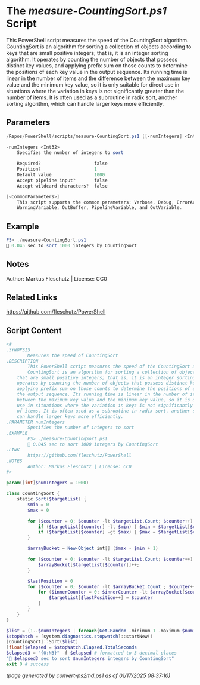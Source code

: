 The *measure-CountingSort.ps1* Script
===========================

This PowerShell script measures the speed of the CountingSort algorithm.
CountingSort is an algorithm for sorting a collection of objects according to keys
that are small positive integers; that is, it is an integer sorting algorithm. It
operates by counting the number of objects that possess distinct key values, and
applying prefix sum on those counts to determine the positions of each key value in
the output sequence. Its running time is linear in the number of items and the difference
between the maximum key value and the minimum key value, so it is only suitable for direct
use in situations where the variation in keys is not significantly greater than the number
of items. It is often used as a subroutine in radix sort, another sorting algorithm, which
can handle larger keys more efficiently.

Parameters
----------
```powershell
/Repos/PowerShell/scripts/measure-CountingSort.ps1 [[-numIntegers] <Int32>] [<CommonParameters>]

-numIntegers <Int32>
    Specifies the number of integers to sort
    
    Required?                    false
    Position?                    1
    Default value                1000
    Accept pipeline input?       false
    Accept wildcard characters?  false

[<CommonParameters>]
    This script supports the common parameters: Verbose, Debug, ErrorAction, ErrorVariable, WarningAction, 
    WarningVariable, OutBuffer, PipelineVariable, and OutVariable.
```

Example
-------
```powershell
PS> ./measure-CountingSort.ps1
🧭 0.045 sec to sort 1000 integers by CountingSort

```

Notes
-----
Author: Markus Fleschutz | License: CC0

Related Links
-------------
https://github.com/fleschutz/PowerShell

Script Content
--------------
```powershell
<#
.SYNOPSIS
        Measures the speed of CountingSort
.DESCRIPTION
        This PowerShell script measures the speed of the CountingSort algorithm.
        CountingSort is an algorithm for sorting a collection of objects according to keys
	that are small positive integers; that is, it is an integer sorting algorithm. It
	operates by counting the number of objects that possess distinct key values, and
	applying prefix sum on those counts to determine the positions of each key value in
	the output sequence. Its running time is linear in the number of items and the difference
	between the maximum key value and the minimum key value, so it is only suitable for direct
	use in situations where the variation in keys is not significantly greater than the number
	of items. It is often used as a subroutine in radix sort, another sorting algorithm, which
	can handle larger keys more efficiently.
.PARAMETER numIntegers
        Specifies the number of integers to sort
.EXAMPLE
        PS> ./measure-CountingSort.ps1
        🧭 0.045 sec to sort 1000 integers by CountingSort 
.LINK
        https://github.com/fleschutz/PowerShell
.NOTES
        Author: Markus Fleschutz | License: CC0
#>

param([int]$numIntegers = 1000)

class CountingSort {
    static Sort($targetList) {
        $min = 0
        $max = 0

        for ($counter = 0; $counter -lt $targetList.Count; $counter++) {
            if ($targetList[$counter] -lt $min) { $min = $targetList[$counter] }
            if ($targetList[$counter] -gt $max) { $max = $targetList[$counter] }
        }

        $arrayBucket = New-Object int[] ($max - $min + 1)

        for ($counter = 0; $counter -lt $targetList.Count; $counter++) {
            $arrayBucket[$targetList[$counter]]++;
        }

        $lastPosition = 0
        for ($counter = 0; $counter -lt $arrayBucket.Count ; $counter++) {
            for ($innerCounter = 0; $innerCounter -lt $arrayBucket[$counter]; $innerCounter++) {
                $targetList[$lastPosition++] = $counter
            }
        }
    }
}

$list = (1..$numIntegers | foreach{Get-Random -minimum 1 -maximum $numIntegers})
$stopWatch = [system.diagnostics.stopwatch]::startNew()
[CountingSort]::Sort($list)
[float]$elapsed = $stopWatch.Elapsed.TotalSeconds
$elapsed3 = "{0:N3}" -f $elapsed # formatted to 3 decimal places
"🧭 $elapsed3 sec to sort $numIntegers integers by CountingSort"
exit 0 # success
```

*(page generated by convert-ps2md.ps1 as of 01/17/2025 08:37:10)*
